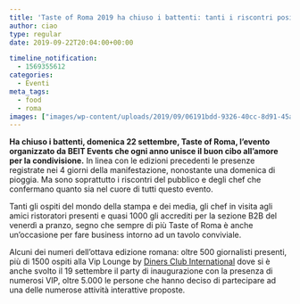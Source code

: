 ```yaml
---
title: 'Taste of Roma 2019 ha chiuso i battenti: tanti i riscontri positivi'
author: ciao
type: regular
date: 2019-09-22T20:04:00+00:00

timeline_notification:
  - 1569355612
categories:
  - Eventi
meta_tags:
  - food
  - roma
images: ["images/wp-content/uploads/2019/09/06191bdd-9326-40cc-8d91-45a1c1497ac3.webp"]
---
```

**Ha chiuso i battenti, domenica 22 settembre, Taste of Roma, l’evento organizzato da BEIT Events che ogni anno unisce il buon cibo all’amore per la condivisione.** In linea con le edizioni precedenti le presenze registrate nei 4 giorni della manifestazione, nonostante una domenica di pioggia. Ma sono soprattutto i riscontri del pubblico e degli chef che confermano quanto sia nel cuore di tutti questo evento.

Tanti gli ospiti del mondo della stampa e dei media, gli chef in visita agli amici ristoratori presenti e quasi 1000 gli accrediti per la sezione B2B del venerdì a pranzo, segno che sempre di più Taste of Roma è anche un’occasione per fare business intorno ad un tavolo conviviale.

Alcuni dei numeri dell’ottava edizione romana: oltre 500 giornalisti presenti, più di 1500 ospiti alla Vip Lounge&nbsp;by&nbsp;<a href="https://bluwom-milano.us8.list-manage.com/track/click?u=03e5b673b23cc280324d49887&id=9db977649d&e=a57438b6be" target="_blank" rel="noreferrer noopener">Diners Club International</a>&nbsp;dove si è anche svolto il 19 settembre il party di inaugurazione con la presenza di numerosi VIP, oltre 5.000 le persone che hanno deciso di partecipare ad una delle numerose attività interattive proposte.
